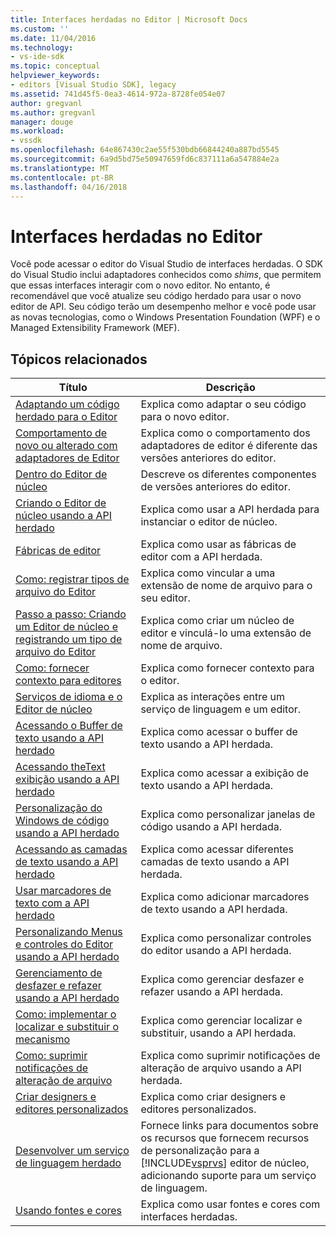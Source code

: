 ```yaml
---
title: Interfaces herdadas no Editor | Microsoft Docs
ms.custom: ''
ms.date: 11/04/2016
ms.technology:
- vs-ide-sdk
ms.topic: conceptual
helpviewer_keywords:
- editors [Visual Studio SDK], legacy
ms.assetid: 741d45f5-0ea3-4614-972a-8728fe054e07
author: gregvanl
ms.author: gregvanl
manager: douge
ms.workload:
- vssdk
ms.openlocfilehash: 64e867430c2ae55f530bdb66844240a887bd5545
ms.sourcegitcommit: 6a9d5bd75e50947659fd6c837111a6a547884e2a
ms.translationtype: MT
ms.contentlocale: pt-BR
ms.lasthandoff: 04/16/2018
---
```

# <a name="legacy-interfaces-in-the-editor"></a>Interfaces herdadas no Editor
Você pode acessar o editor do Visual Studio de interfaces herdadas. O SDK do Visual Studio inclui adaptadores conhecidos como *shims*, que permitem que essas interfaces interagir com o novo editor. No entanto, é recomendável que você atualize seu código herdado para usar o novo editor de API. Seu código terão um desempenho melhor e você pode usar as novas tecnologias, como o Windows Presentation Foundation (WPF) e o Managed Extensibility Framework (MEF).  
  
## <a name="related-topics"></a>Tópicos relacionados  
  
|Título|Descrição|  
|-----------|-----------------|  
|[Adaptando um código herdado para o Editor](../extensibility/adapting-legacy-code-to-the-editor.md)|Explica como adaptar o seu código para o novo editor.|  
|[Comportamento de novo ou alterado com adaptadores de Editor](../extensibility/new-or-changed-behavior-with-editor-adapters.md)|Explica como o comportamento dos adaptadores de editor é diferente das versões anteriores do editor.|  
|[Dentro do Editor de núcleo](../extensibility/inside-the-core-editor.md)|Descreve os diferentes componentes de versões anteriores do editor.|  
|[Criando o Editor de núcleo usando a API herdado](../extensibility/instantiating-the-core-editor-by-using-the-legacy-api.md)|Explica como usar a API herdada para instanciar o editor de núcleo.|  
|[Fábricas de editor](../extensibility/editor-factories.md)|Explica como usar as fábricas de editor com a API herdada.|  
|[Como: registrar tipos de arquivo do Editor](../extensibility/how-to-register-editor-file-types.md)|Explica como vincular a uma extensão de nome de arquivo para o seu editor.|  
|[Passo a passo: Criando um Editor de núcleo e registrando um tipo de arquivo do Editor](../extensibility/walkthrough-creating-a-core-editor-and-registering-an-editor-file-type.md)|Explica como criar um núcleo de editor e vinculá-lo uma extensão de nome de arquivo.|  
|[Como: fornecer contexto para editores](../extensibility/how-to-provide-context-for-editors.md)|Explica como fornecer contexto para o editor.|  
|[Serviços de idioma e o Editor de núcleo](../extensibility/language-services-and-the-core-editor.md)|Explica as interações entre um serviço de linguagem e um editor.|  
|[Acessando o Buffer de texto usando a API herdado](../extensibility/accessing-the-text-buffer-by-using-the-legacy-api.md)|Explica como acessar o buffer de texto usando a API herdada.|  
|[Acessando theText exibição usando a API herdado](../extensibility/accessing-thetext-view-by-using-the-legacy-api.md)|Explica como acessar a exibição de texto usando a API herdada.|  
|[Personalização do Windows de código usando a API herdado](../extensibility/customizing-code-windows-by-using-the-legacy-api.md)|Explica como personalizar janelas de código usando a API herdada.|  
|[Acessando as camadas de texto usando a API herdado](../extensibility/accessing-text-layers-by-using-the-legacy-api.md)|Explica como acessar diferentes camadas de texto usando a API herdada.|  
|[Usar marcadores de texto com a API herdado](../extensibility/using-text-markers-with-the-legacy-api.md)|Explica como adicionar marcadores de texto usando a API herdada.|  
|[Personalizando Menus e controles do Editor usando a API herdado](../extensibility/customizing-editor-controls-and-menus-by-using-the-legacy-api.md)|Explica como personalizar controles do editor usando a API herdada.|  
|[Gerenciamento de desfazer e refazer usando a API herdado](../extensibility/managing-undo-and-redo-by-using-the-legacy-api.md)|Explica como gerenciar desfazer e refazer usando a API herdada.|  
|[Como: implementar o localizar e substituir o mecanismo](../extensibility/how-to-implement-the-find-and-replace-mechanism.md)|Explica como gerenciar localizar e substituir, usando a API herdada.|  
|[Como: suprimir notificações de alteração de arquivo](../extensibility/how-to-suppress-file-change-notifications.md)|Explica como suprimir notificações de alteração de arquivo usando a API herdada.|  
|[Criar designers e editores personalizados](../extensibility/creating-custom-editors-and-designers.md)|Explica como criar designers e editores personalizados.|  
|[Desenvolver um serviço de linguagem herdado](../extensibility/internals/developing-a-legacy-language-service.md)|Fornece links para documentos sobre os recursos que fornecem recursos de personalização para a [!INCLUDE[vsprvs](../code-quality/includes/vsprvs_md.md)] editor de núcleo, adicionando suporte para um serviço de linguagem.|  
|[Usando fontes e cores](../extensibility/using-fonts-and-colors.md)|Explica como usar fontes e cores com interfaces herdadas.|